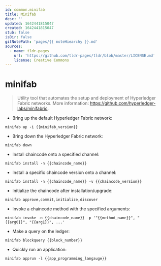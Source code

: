 ```yaml
---
id: common.minifab
title: Minifab
desc: ''
updated: 1642441815047
created: 1642441815047
stub: false
isDir: false
gitNotePath: 'pages/{{ noteHiearchy }}.md'
sources:
  - name: tldr-pages
    url: 'https://github.com/tldr-pages/tldr/blob/master/LICENSE.md'
    license: Creative Commons
---
```

# minifab

> Utility tool that automates the setup and deployment of Hyperledger Fabric networks.
> More information: <https://github.com/hyperledger-labs/minifabric>.

- Bring up the default Hyperledger Fabric network:

`minifab up -i {{minifab_version}}`

- Bring down the Hyperledger Fabric network:

`minifab down`

- Install chaincode onto a specified channel:

`minifab install -n {{chaincode_name}}`

- Install a specific chaincode version onto a channel:

`minifab install -n {{chaincode_name}} -v {{chaincode_version}}`

- Initialize the chaincode after installation/upgrade:

`minifab approve,commit,initialize,discover`

- Invoke a chaincode method with the specified arguments:

`minifab invoke -n {{chaincode_name}} -p '"{{method_name}}", "{{arg0}}", "{{arg1}}", ...'`

- Make a query on the ledger:

`minifab blockquery {{block_number}}`

- Quickly run an application:

`minifab apprun -l {{app_programming_langauge}}`

